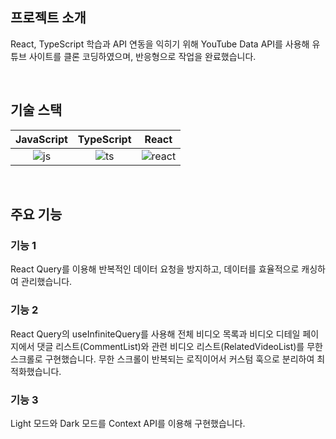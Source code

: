 ## 프로젝트 소개
<p>
  React, TypeScript 학습과 API 연동을 익히기 위해 YouTube Data API를 사용해 유튜브 사이트를 클론 코딩하였으며, 반응형으로 작업을 완료했습니다.
</p>

<br>

## 기술 스택

| JavaScript | TypeScript |  React   |
| :--------: | :--------: | :------: |
|   ![js]    |   ![ts]    | ![react] |

<br>

## 주요 기능

### 기능 1
<p>React Query를 이용해 반복적인 데이터 요청을 방지하고, 데이터를 효율적으로 캐싱하여 관리했습니다.</p>

### 기능 2
<p>React Query의 useInfiniteQuery를 사용해 전체 비디오 목록과 비디오 디테일 페이지에서 댓글 리스트(CommentList)와 관련 비디오 리스트(RelatedVideoList)를 무한 스크롤로 구현했습니다. 무한 스크롤이 반복되는 로직이어서 커스텀 훅으로 분리하여 최적화했습니다.</p>

### 기능 3
<p>Light 모드와 Dark 모드를 Context API를 이용해 구현했습니다.</p>


<br>

<!-- Stack Icon Refernces -->

[js]: /images/stack/javascript.svg
[ts]: /images/stack/typescript.svg
[react]: /images/stack/react.svg
[node]: /images/stack/node.svg
